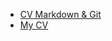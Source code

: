 * [CV Markdown & Git](https://abacadabras.github.io/rsschool-cv/cv)
* [My CV](https://abacadabras.github.io/rsschool-cv/)